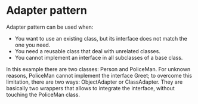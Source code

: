 # Adapter pattern

Adapter pattern can be used when:

- You want to use an existing class, but its interface does not match the one you need.
- You need a reusable class that deal with unrelated classes.
- You cannot implement an interface in all subclasses of a base class.

In this example there are two classes: Person and PoliceMan. For unknown reasons, PoliceMan cannot implement the interface Greet; to overcome this limitation, there are two ways: ObjectAdapter or ClassAdapter. They are basically two wrappers that allows to integrate the interface, without touching the PoliceMan class.


